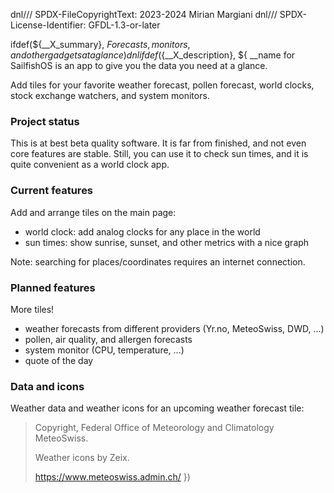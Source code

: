 dnl/// SPDX-FileCopyrightText: 2023-2024 Mirian Margiani
dnl/// SPDX-License-Identifier: GFDL-1.3-or-later

ifdef(${__X_summary}, ${
Forecasts, monitors, and other gadgets at a glance
})dnl
ifdef(${__X_description}, ${
__name for SailfishOS is an app to give you the data you need at a glance.

Add tiles for your favorite weather forecast, pollen forecast, world clocks,
stock exchange watchers, and system monitors.

### Project status

This is at best beta quality software. It is far from finished, and not even
core features are stable. Still, you can use it to check sun times, and it is
quite convenient as a world clock app.

### Current features

Add and arrange tiles on the main page:

- world clock: add analog clocks for any place in the world
- sun times: show sunrise, sunset, and other metrics with a nice graph

Note: searching for places/coordinates requires an internet connection.

### Planned features

More tiles!

- weather forecasts from different providers (Yr.no, MeteoSwiss, DWD, ...)
- pollen, air quality, and allergen forecasts
- system monitor (CPU, temperature, ...)
- quote of the day

### Data and icons

Weather data and weather icons for an upcoming weather forecast tile:

> Copyright, Federal Office of Meteorology and Climatology MeteoSwiss.
>
> Weather icons by Zeix.
>
> https://www.meteoswiss.admin.ch/
})
